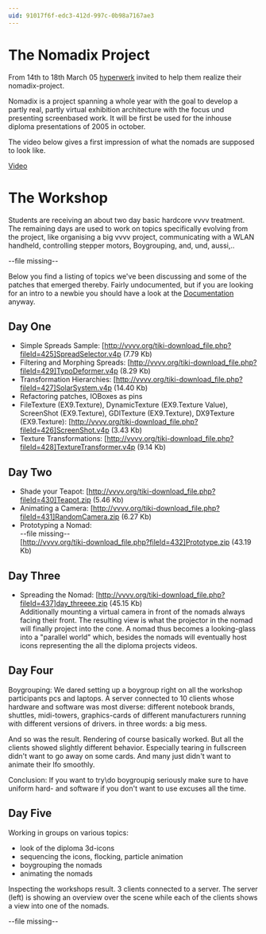 ```yaml
---
uid: 91017f6f-edc3-412d-997c-0b98a7167ae3
---
```


# The Nomadix Project
From 14th to 18th March 05 <a href="http://www.hyperwerk.ch" class="extURL" target="_blank">hyperwerk</a> invited to help them realize their nomadix-project.  

Nomadix is a project spanning a whole year with the goal to develop a partly real, partly virtual exhibition architecture with the focus und presenting screenbased work. It will be first be used for the inhouse diploma presentations of 2005 in october.  

The video below gives a first impression of what the nomads are supposed to look like.  

<a href="http://vvvv.org/tiki-download_file.php?fileId=441" class="extURL video" target="_blank">Video</a>  

# The Workshop
Students are receiving an about two day basic hardcore vvvv treatment. The remaining days are used to work on topics specifically evolving from the project, like organising a big vvvv project, communicating with a WLAN handheld, controlling stepper motors, Boygrouping, and, und, aussi,..  

--file missing--  

Below you find a listing of topics we've been discussing and some of the patches that emerged thereby. Fairly undocumented, but if you are looking for an intro to a newbie you should have a look at the [Documentation](xref:fbc5a2de-2925-4242-90d1-1fa3b080140b) anyway.  

## Day One
* Simple Spreads Sample: [http://vvvv.org/tiki-download_file.php?fileId=425]SpreadSelector.v4p (7.79 Kb)</a>  
* Filtering and Morphing Spreads: [http://vvvv.org/tiki-download_file.php?fileId=429]TypoDeformer.v4p (8.29 Kb)</a>  
* Transformation Hierarchies: [http://vvvv.org/tiki-download_file.php?fileId=427]SolarSystem.v4p (14.40 Kb)</a>   
* Refactoring patches, IOBoxes as pins  
* <span class="node">FileTexture (EX9.Texture)</span>, <span class="node">DynamicTexture (EX9.Texture Value)</span>, <span class="node">ScreenShot (EX9.Texture)</span>, <span class="node">GDITexture (EX9.Texture)</span>,  <span class="node">DX9Texture (EX9.Texture)</span>: [http://vvvv.org/tiki-download_file.php?fileId=426]ScreenShot.v4p (3.43 Kb)</a>  
* Texture Transformations: [http://vvvv.org/tiki-download_file.php?fileId=428]TextureTransformer.v4p (9.14 Kb)</a>  

## Day Two
* Shade your Teapot: [http://vvvv.org/tiki-download_file.php?fileId=430]Teapot.zip (5.46 Kb)</a>  
* Animating a Camera: [http://vvvv.org/tiki-download_file.php?fileId=431]RandomCamera.zip (6.27 Kb)</a>  
* Prototyping a Nomad:   
--file missing--  
[http://vvvv.org/tiki-download_file.php?fileId=432]Prototype.zip (43.19 Kb)</a>  

## Day Three
* Spreading the Nomad: [http://vvvv.org/tiki-download_file.php?fileId=437]day_threeee.zip (45.15 Kb)</a>  
Additionally mounting a virtual camera in front of the nomads always facing their front. The resulting view is what the projector in the nomad will finally project into the cone. A nomad thus becomes a looking-glass into a "parallel world" which, besides the nomads will eventually host icons representing the all the diploma projects videos.  

## Day Four
Boygrouping: We dared setting up a boygroup right on all the workshop participants pcs and laptops. A server connected to 10 clients whose hardware and software was most diverse: different notebook brands, shuttles, midi-towers, graphics-cards of different manufacturers running with different versions of drivers. in three words: a big mess.   

And so was the result. Rendering of course basically worked. But all the clients showed slightly different behavior. Especially tearing in fullscreen didn't want to go away on some cards. And many just didn't want to animate their lfo smoothly.   

Conclusion: If you want to try\do boygroupig seriously make sure to have uniform hard- and software if you don't want to use excuses all the time.  

## Day Five
Working in groups on various topics:  
* look of the diploma 3d-icons  
* sequencing the icons, flocking, particle animation  
* boygrouping the nomads  
* animating the nomads  

Inspecting the workshops result. 3 clients connected to a server. The server (left) is showing an overview over the scene while each of the clients shows a view into one of the nomads.  

--file missing--